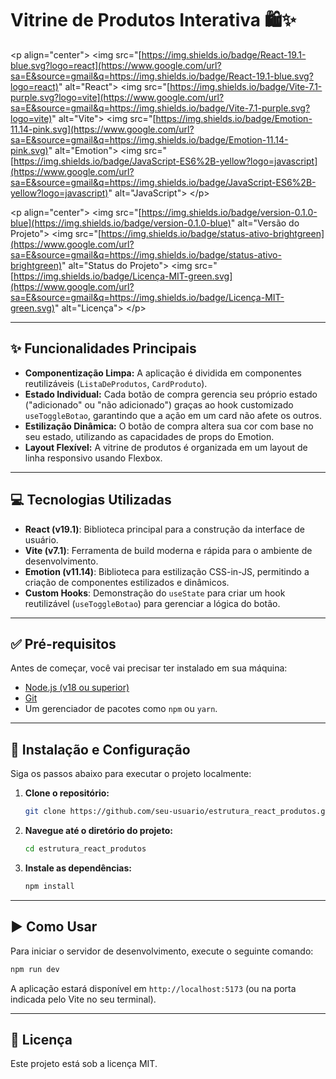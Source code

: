 # Vitrine de Produtos Interativa 🛍️✨

\<p align="center"\>
\<img src="[https://img.shields.io/badge/React-19.1-blue.svg?logo=react](https://www.google.com/url?sa=E&source=gmail&q=https://img.shields.io/badge/React-19.1-blue.svg?logo=react)" alt="React"\>
\<img src="[https://img.shields.io/badge/Vite-7.1-purple.svg?logo=vite](https://www.google.com/url?sa=E&source=gmail&q=https://img.shields.io/badge/Vite-7.1-purple.svg?logo=vite)" alt="Vite"\>
\<img src="[https://img.shields.io/badge/Emotion-11.14-pink.svg](https://www.google.com/url?sa=E&source=gmail&q=https://img.shields.io/badge/Emotion-11.14-pink.svg)" alt="Emotion"\>
\<img src="[https://img.shields.io/badge/JavaScript-ES6%2B-yellow?logo=javascript](https://www.google.com/url?sa=E&source=gmail&q=https://img.shields.io/badge/JavaScript-ES6%2B-yellow?logo=javascript)" alt="JavaScript"\>
\</p\>

\<p align="center"\>
\<img src="[https://img.shields.io/badge/version-0.1.0-blue](https://img.shields.io/badge/version-0.1.0-blue)" alt="Versão do Projeto"\>
\<img src="[https://img.shields.io/badge/status-ativo-brightgreen](https://www.google.com/url?sa=E&source=gmail&q=https://img.shields.io/badge/status-ativo-brightgreen)" alt="Status do Projeto"\>
\<img src="[https://img.shields.io/badge/Licença-MIT-green.svg](https://www.google.com/url?sa=E&source=gmail&q=https://img.shields.io/badge/Licença-MIT-green.svg)" alt="Licença"\>
\</p\>

---

## ✨ Funcionalidades Principais

- **Componentização Limpa:** A aplicação é dividida em componentes reutilizáveis (`ListaDeProdutos`, `CardProduto`).
- **Estado Individual:** Cada botão de compra gerencia seu próprio estado ("adicionado" ou "não adicionado") graças ao hook customizado `useToggleBotao`, garantindo que a ação em um card não afete os outros.
- **Estilização Dinâmica:** O botão de compra altera sua cor com base no seu estado, utilizando as capacidades de props do Emotion.
- **Layout Flexível:** A vitrine de produtos é organizada em um layout de linha responsivo usando Flexbox.

---

## 💻 Tecnologias Utilizadas

- **React (v19.1)**: Biblioteca principal para a construção da interface de usuário.
- **Vite (v7.1)**: Ferramenta de build moderna e rápida para o ambiente de desenvolvimento.
- **Emotion (v11.14)**: Biblioteca para estilização CSS-in-JS, permitindo a criação de componentes estilizados e dinâmicos.
- **Custom Hooks**: Demonstração do `useState` para criar um hook reutilizável (`useToggleBotao`) para gerenciar a lógica do botão.

---

## ✅ Pré-requisitos

Antes de começar, você vai precisar ter instalado em sua máquina:

- [Node.js (v18 ou superior)](https://nodejs.org/)
- [Git](https://git-scm.com/)
- Um gerenciador de pacotes como `npm` ou `yarn`.

---

## 🚀 Instalação e Configuração

Siga os passos abaixo para executar o projeto localmente:

1.  **Clone o repositório:**

    ```sh
    git clone https://github.com/seu-usuario/estrutura_react_produtos.git
    ```

2.  **Navegue até o diretório do projeto:**

    ```sh
    cd estrutura_react_produtos
    ```

3.  **Instale as dependências:**

    ```sh
    npm install
    ```

---

## ▶️ Como Usar

Para iniciar o servidor de desenvolvimento, execute o seguinte comando:

```sh
npm run dev
```

A aplicação estará disponível em `http://localhost:5173` (ou na porta indicada pelo Vite no seu terminal).

---

## 📄 Licença

Este projeto está sob a licença MIT.
